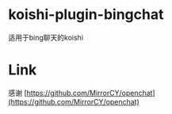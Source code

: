 # koishi-plugin-bingchat


适用于bing聊天的koishi


# Link

感谢 [https://github.com/MirrorCY/openchat](https://github.com/MirrorCY/openchat) 

